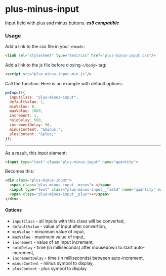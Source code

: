 # plus-minus-input

Input field with plus and minus buttons.
***es5 compatible***

### Usage

Add a link to the css file in your `<head>`:

```html
<link rel="stylesheet" type="text/css" href="plus-minus-input.css"/>
```

Add a link to the js file before closing `</body>` tag:

```html
<script src="plus-minus-input.min.js"/>
```

Call the function. Here is an example with default options:

```js
pmInput({
  inputClass: "plus-minus-input",
  defaultValue: 1,
  minValue: 0,
  maxValue: 1000,
  increment: 1,
  holdDelay: 500,
  incrementDelay: 50,
  minusContent: "&minus;",
  plusContent: "&plus;"
});
```
___

As a result, this input element:

```html
<input type="text" class="plus-minus-input" name="quantity">
```

Becomes this:

```html
<div class="plus-minus-input">
  <span class="plus-minus-input__minus">−</span>
  <input type="text" class="plus-minus-input__field" name="quantity" value="1">
  <span class="plus-minus-input__plus">+</span>
</div>
```

#### Options

- `inputClass` - all inputs with this class will be converted,
- `defaultValue` - value of input after convertion,
- `minValue` - minumum value of input,
- `maxValue` - maximum value of input,
- `increment` - value of an input increment,
- `holdDelay` - time (in milliseconds) after mousedown to start auto-increment,
- `incrementDelay` - time (in milliseconds) between auto-increment,
- `minusContent` - minus symbol to display,
- `plusContent` - plus symbol to display